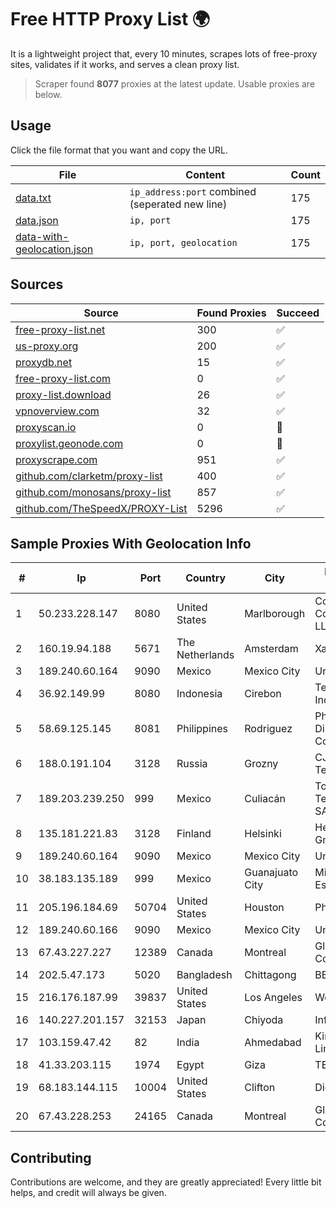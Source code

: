 
# Free HTTP Proxy List 🌍

It is a lightweight project that, every 10 minutes, scrapes lots of free-proxy sites, validates if it works, and serves a clean proxy list.


> Scraper found **8077** proxies at the latest update. Usable proxies are below.

## Usage

Click the file format that you want and copy the URL.


|File|Content|Count|
|----|-------|-----|
|[data.txt](https://raw.githubusercontent.com/themiralay/Proxy-List-World/master/data.txt)|`ip_address:port` combined (seperated new line)|175|
|[data.json](https://raw.githubusercontent.com/themiralay/Proxy-List-World/master/data.json)|`ip, port`|175|
|[data-with-geolocation.json](https://raw.githubusercontent.com/themiralay/Proxy-List-World/master/data-with-geolocation.json)|`ip, port, geolocation`|175|

## Sources

|Source|Found Proxies|Succeed|
|------|-------------|-------|
|[free-proxy-list.net](https://free-proxy-list.net)|300|✅|
|[us-proxy.org](https://www.us-proxy.org)|200|✅|
|[proxydb.net](http://proxydb.net)|15|✅|
|[free-proxy-list.com](https://free-proxy-list.com/?page=&port=&type%5B%5D=http&type%5B%5D=https&up_time=0&search=Search)|0|✅|
|[proxy-list.download](https://www.proxy-list.download/HTTP)|26|✅|
|[vpnoverview.com](https://vpnoverview.com/privacy/anonymous-browsing/free-proxy-servers)|32|✅|
|[proxyscan.io](https://www.proxyscan.io)|0|🚫|
|[proxylist.geonode.com](https://proxylist.geonode.com/api/proxy-list?limit=300&page=1&sort_by=lastChecked&sort_type=desc&protocols=http,https)|0|🚫|
|[proxyscrape.com](https://api.proxyscrape.com/v2/?request=displayproxies&protocol=http&timeout=10000&country=all&ssl=all&anonymity=all)|951|✅|
|[github.com/clarketm/proxy-list](https://raw.githubusercontent.com/clarketm/proxy-list/master/proxy-list-raw.txt)|400|✅|
|[github.com/monosans/proxy-list](https://raw.githubusercontent.com/monosans/proxy-list/main/proxies/http.txt)|857|✅|
|[github.com/TheSpeedX/PROXY-List](https://raw.githubusercontent.com/TheSpeedX/PROXY-List/master/http.txt)|5296|✅|


## Sample Proxies With Geolocation Info

|#|Ip|Port|Country|City|Internet Service Provider|
|-|--|----|-------|----|-------------------------|
|1|50.233.228.147|8080|United States|Marlborough|Comcast Cable Communications, LLC|
|2|160.19.94.188|5671|The Netherlands|Amsterdam|Xantho UAB|
|3|189.240.60.164|9090|Mexico|Mexico City|Uninet S.A. de C.V.|
|4|36.92.149.99|8080|Indonesia|Cirebon|Telekomunikasi Indonesia|
|5|58.69.125.145|8081|Philippines|Rodriguez|Philippine Long Distance Telephone Co.|
|6|188.0.191.104|3128|Russia|Grozny|CJSC Vainah Telecom|
|7|189.203.239.250|999|Mexico|Culiacán|Total Play Telecomunicaciones SA De CV|
|8|135.181.221.83|3128|Finland|Helsinki|Hetzner Online GmbH|
|9|189.240.60.164|9090|Mexico|Mexico City|Uninet S.A. de C.V.|
|10|38.183.135.189|999|Mexico|Guanajuato City|Mizraim Valtierra Espino|
|11|205.196.184.69|50704|United States|Houston|Phonoscope|
|12|189.240.60.166|9090|Mexico|Mexico City|Uninet S.A. de C.V.|
|13|67.43.227.227|12389|Canada|Montreal|GloboTech Communications|
|14|202.5.47.173|5020|Bangladesh|Chittagong|BBTS-NEW|
|15|216.176.187.99|39837|United States|Los Angeles|Wowrack.com|
|16|140.227.201.157|32153|Japan|Chiyoda|InfoSphere|
|17|103.159.47.42|82|India|Ahmedabad|King Netsol Private Limited|
|18|41.33.203.115|1974|Egypt|Giza|TE Data|
|19|68.183.144.115|10004|United States|Clifton|DigitalOcean, LLC|
|20|67.43.228.253|24165|Canada|Montreal|GloboTech Communications|



## Contributing

Contributions are welcome, and they are greatly appreciated! Every
little bit helps, and credit will always be given.

